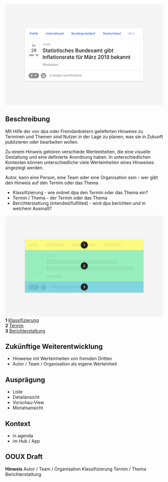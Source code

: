 ![](./Hinweis.png)

## Beschreibung
Mit Hilfe der von dpa oder Fremdanbietern gelieferten Hinweise zu Terminen und Themen sind Nutzer in der Lage zu planen, was sie in Zukunft publizieren oder bearbeiten wollen.

Zu einem Hinweis gehören verschiede Werteinheiten, die eine visuelle Gestaltung und eine definierte Anordnung haben. In unterschiedlichen Kontexten können unterschiedliche viele Werteinheiten  eines Hinweises angezeigt werden.

Autor, kann eine Person, eine Team oder eine Organisation sein - wer gibt den Hinweis auf den Termin oder das Thema

- Klassifizierung - wie ordnet dpa den Termin oder das Thema ein?
- Termin / Thema - der Termin oder das Thema
- Berichterstattung (intended/fulfilled) - wird dpa berichten und in welchem Ausmaß?

![](./Spezifikation.png)
**1** [Klassifizierung](../../Werteinheiten/Klassifizierung)  
**2** [Termin](../../Werteinheiten/Termin)  
**3** [Berichterstattung](../../Werteinheiten/Berichterstattung)  

## Zukünftige Weiterentwicklung
* Hinweise mit Werteinheiten von fremden Dritten
* Autor / Team / Organisation als eigene Werteinheit



## Ausprägung
* Liste
* Detailansicht
* Vorschau-View
* Monatsansicht


## Kontext
* in agenda
* im Hub / App



## OOUX Draft
**Hinweis**
Autor / Team / Organisation
Klassifizierung
Termin / Thema
Berichterstattung
